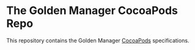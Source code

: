 # The Golden Manager CocoaPods Repo

This repository contains the Golden Manager [CocoaPods](https://github.com/CocoaPods/CocoaPods) specifications.
